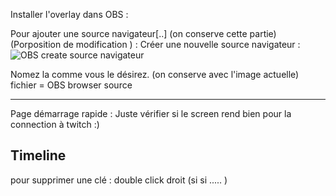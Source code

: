 
Installer l'overlay dans OBS :

Pour ajouter une source navigateur[..] (on conserve cette partie) 
(Porposition de modification ) : 
Créer une nouvelle source navigateur : 
  ![OBS create source navigateur](/assets/images/docs/obs_create_source_navigateur.png)
  
Nomez la comme vous le désirez. (on conserve avec l'image actuelle)
fichier = OBS browser source


--------

Page démarrage rapide :
Juste vérifier si le screen rend bien pour la connection à twitch :)


Timeline
--------

pour supprimer une clé : double click droit (si si ..... )
